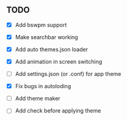 ## TODO
- [x]  Add bswpm support

- [x] Make searchbar working

- [x] Add auto themes.json loader

- [x] Add animation in screen switching

- [ ] Add settings.json (or .conf) for app theme

- [x] Fix bugs in autoloding

- [ ] Add theme maker

- [ ] Add check before applying theme
